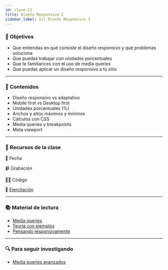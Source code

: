 ```yaml
---
id: clase-11
title: Diseño Responsivo I
sidebar_label: 11) Diseño Responsivo I
---
```


### 🏁 Objetivos

- Que entiendas en qué consiste el diseño responsivo y qué problemas soluciona
- Que puedas trabajar con unidades porcentuales
- Que te familiarices con el uso de media queries
- Que puedas aplicar un diseño responsivo a tu sitio

---

### 📝 Contenidos

- Diseño responsivo vs adaptativo
- Mobile first vs Desktop first
- Unidades porcentuales (%)
- Anchos y altos máximos y mínimos
- Cálculos con CSS
- Media queries y breakpoints
- Meta viewport

---

### 🚀 Recursos de la clase

📆 Fecha

📹 Grabación

👩‍💻 Código

💪 [Ejercitación](https://github.com/Ada-IT/ejercicios-frontend/blob/master/modulo-1/ejercicios/10-dise%C3%B1o-responsivo-I.md)

---

### 📚 Material de lectura

- [Media queries](https://frontend.adaitw.org/docs/html-css/hc16)
- [Teoría con ejemplos](https://ada7matm.github.io/pages/media-query.html)
- [Pensando responsivamente](https://www.freecodecamp.org/news/how-to-start-thinking-responsively/)

---

### 🔍 Para seguir investigando

- [Media queries avanzados](https://css-tricks.com/logic-in-media-queries/)
